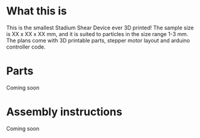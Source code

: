 # What this is
This is the smallest Stadium Shear Device ever 3D printed! The sample size is XX x XX x XX mm, and it is suited to particles in the size range 1-3 mm. The plans come with 3D printable parts, stepper motor layout and arduino controller code.

# Parts
Coming soon

# Assembly instructions
Coming soon
